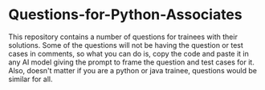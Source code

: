 # Questions-for-Python-Associates
This repository contains a number of questions for trainees with their solutions.
Some of the questions will not be having the question or test cases in comments, so what you can do is,
copy the code and paste it in any AI model giving the prompt to frame the question and test cases for it.
Also, doesn't matter if you are a python or java trainee, questions would be similar for all.
